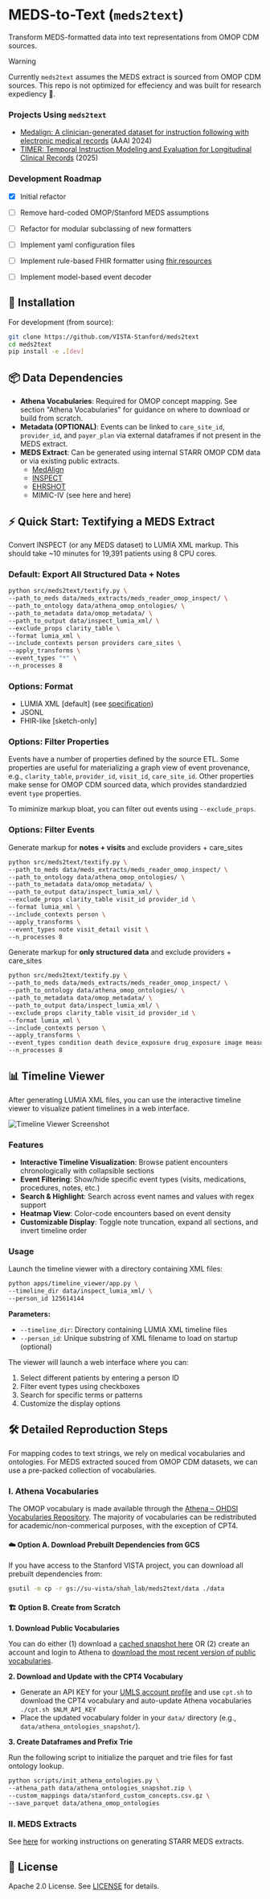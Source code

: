 # MEDS-to-Text (`meds2text`)
Transform MEDS-formatted data into text representations from OMOP CDM sources.

> [!WARNING]
> Currently `meds2text` assumes the MEDS extract is sourced from OMOP CDM sources.
> This repo is not optimized for effeciency and was built for research expediency 🤪.

### Projects Using `meds2text`

- [Medalign: A clinician-generated dataset for instruction following with electronic medical records](https://ojs.aaai.org/index.php/AAAI/article/view/30205) (AAAI 2024)
- [TIMER: Temporal Instruction Modeling and Evaluation for Longitudinal Clinical Records](https://arxiv.org/abs/2503.04176) (2025)


### Development Roadmap
- [x] Initial refactor
- [ ] Remove hard-coded OMOP/Stanford MEDS assumptions
- [ ] Refactor for modular subclassing of new formatters
- [ ] Implement yaml configuration files 
- [ ] Implement rule-based FHIR formatter using [fhir.resources](https://github.com/nazrulworld/fhir.resources)
- [ ] Implement model-based event decoder 


## 🚀 Installation

For development (from source):

```bash
git clone https://github.com/VISTA-Stanford/meds2text
cd meds2text
pip install -e .[dev]
```

## 📦 Data Dependencies

- **Athena Vocabularies**: Required for OMOP concept mapping. See section "Athena Vocabularies" for guidance on where to download or build from scratch.
- **Metadata (OPTIONAL)**: Events can be linked to `care_site_id`, `provider_id`, and `payer_plan` via external dataframes if not present in the MEDS extract.
- **MEDS Extract**: Can be generated using internal STARR OMOP CDM data or via existing public extracts.
  - [MedAlign](https://stanford.redivis.com/datasets/48nr-frxd97exb)
  - [INSPECT](https://stanford.redivis.com/datasets/dzc6-9jyt6gapt)
  - [EHRSHOT](https://stanford.redivis.com/datasets/53gc-8rhx41kgt)
  - MIMIC-IV (see here and here) 	

## ⚡ Quick Start: Textifying a MEDS Extract

Convert INSPECT (or any MEDS dataset) to LUMIA XML markup. This should take ~10 minutes for 19,391 patients using 8 CPU cores.

### Default: Export All Structured Data + Notes

```bash
python src/meds2text/textify.py \
--path_to_meds data/meds_extracts/meds_reader_omop_inspect/ \
--path_to_ontology data/athena_omop_ontologies/ \
--path_to_metadata data/omop_metadata/ \
--path_to_output data/inspect_lumia_xml/ \
--exclude_props clarity_table \
--format lumia_xml \
--include_contexts person providers care_sites \
--apply_transforms \
--event_types "*" \
--n_processes 8 
```

### Options: Format

- LUMIA XML \[default\]  (see [specification](docs/markup.md))  
- JSONL 
- FHIR-like [sketch-only]

### Options: Filter Properties

Events have a number of properties defined by the source ETL. Some properties are useful for materializing a graph view of event provenance, e.g., `clarity_table`, `provider_id`, `visit_id`, `care_site_id`. Other properties make sense for OMOP CDM sourced data, which provides standardzied event `type` properties. 

To miminize markup bloat, you can filter out events using `--exclude_props`.

### Options: Filter Events

Generate markup for **notes + visits** and exclude providers + care_sites

```bash
python src/meds2text/textify.py \
--path_to_meds data/meds_extracts/meds_reader_omop_inspect/ \
--path_to_ontology data/athena_omop_ontologies/ \
--path_to_metadata data/omop_metadata/ \
--path_to_output data/inspect_lumia_xml/ \
--exclude_props clarity_table visit_id provider_id \
--format lumia_xml \
--include_contexts person \
--apply_transforms \
--event_types note visit_detail visit \
--n_processes 8
```

Generate markup for **only structured data** and exclude providers + care_sites


```bash
python src/meds2text/textify.py \
--path_to_meds data/meds_extracts/meds_reader_omop_inspect/ \
--path_to_ontology data/athena_omop_ontologies/ \
--path_to_metadata data/omop_metadata/ \
--path_to_output data/inspect_lumia_xml/ \
--exclude_props clarity_table visit_id provider_id \
--format lumia_xml \
--include_contexts person \
--apply_transforms \
--event_types condition death device_exposure drug_exposure image measurement observation procedure visit visit_detail \
--n_processes 8
```

## 📊 Timeline Viewer

After generating LUMIA XML files, you can use the interactive timeline viewer to visualize patient timelines in a web interface.

![Timeline Viewer Screenshot](assets/timeline-viewer.png)

### Features

- **Interactive Timeline Visualization**: Browse patient encounters chronologically with collapsible sections
- **Event Filtering**: Show/hide specific event types (visits, medications, procedures, notes, etc.)
- **Search & Highlight**: Search across event names and values with regex support
- **Heatmap View**: Color-code encounters based on event density
- **Customizable Display**: Toggle note truncation, expand all sections, and invert timeline order

### Usage

Launch the timeline viewer with a directory containing XML files:

```bash
python apps/timeline_viewer/app.py \
--timeline_dir data/inspect_lumia_xml/ \
--person_id 125614144
```

**Parameters:**
- `--timeline_dir`: Directory containing LUMIA XML timeline files
- `--person_id`: Unique substring of XML filename to load on startup (optional)

The viewer will launch a web interface where you can:
1. Select different patients by entering a person ID
2. Filter event types using checkboxes
3. Search for specific terms or patterns
4. Customize the display options

## 🛠️ Detailed Reproduction Steps

For mapping codes to text strings, we rely on medical vocabularies and ontologies. For MEDS extracted souced from OMOP CDM datasets, we can use a pre-packed collection of vocabularies.

### I. Athena Vocabularies

The OMOP vocabulary is made available through the [Athena – OHDSI Vocabularies Repository](https://athena.ohdsi.org/). The majority of vocabularies can be redistributed for academic/non-commerical purposes, with the exception of CPT4. 

#### ☁️ Option A. Download Prebuilt Dependencies from GCS

If you have access to the Stanford VISTA project, you can download all prebuilt dependencies from:

```bash
gsutil -m cp -r gs://su-vista/shah_lab/meds2text/data ./data
```

#### 🏗️ Option B. Create from Scratch

**1. Download Public Vocabularies**

You can do either (1) download a [cached snapshot here](https://drive.google.com/drive/folders/1F59yqlGzyYOWQoa7nHQJSRc1gpl6Lo--?usp=sharing) OR (2) create an account and login to Athena to [download the most recent version of public vocabularies](https://athena.ohdsi.org/vocabulary/list).

**2. Download and Update with the CPT4 Vocabulary** 

- Generate an API KEY for your [UMLS account profile](https://uts.nlm.nih.gov/uts.html#profile) and use `cpt.sh` to download the CPT4 vocabulary and auto-update Athena vocabularies `./cpt.sh $NLM_API_KEY`
- Place the updated vocabulary folder in your `data/` directory (e.g., `data/athena_ontologies_snapshot/`).

**3. Create Dataframes and Prefix Trie** 

Run the following script to initialize the parquet and trie files for fast ontology lookup.

```bash
python scripts/init_athena_ontologies.py \
--athena_path data/athena_ontologies_snapshot.zip \
--custom_mappings data/stanford_custom_concepts.csv.gz \
--save_parquet data/athena_omop_ontologies
```

### II. MEDS Extracts

See [here](https://github.com/VISTA-Stanford/ehr-tumorboard?tab=readme-ov-file#examples) for working instructions on generating STARR MEDS extracts.

## 📄 License

Apache 2.0 License. See [LICENSE](LICENSE) for details.


